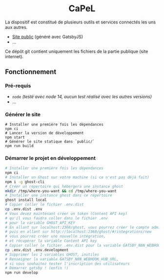 <h1 align="center">
  CaPeL
</h1>

La dispositif est constitué de plusieurs outils et services connectés les uns aux autres.

- [Site public](https://capel.netlify.app/) (généré avec GatsbyJS)
- …

Ce dépôt git contient uniquement les fichiers de la partie publique (site internet).

## Fonctionnement

### Pré-requis

- `node` *(testé avec node 14, aucun test réalisé avec les autres versions)*
- …

### Générer le site

```shell
# Installer une première fois les dépendances
npm ci
# Lancer la version de développement
npm start
# Générer le site statique dans `public/`
npm run build
```

### Démarrer le projet en développement

```sh
# Installer une première fois les dépendances
npm ci
# Installer un Ghost sur votre machine (si ce n'est pas déjà fait)
npm i -g ghost-cli
# Créer un répertoire qui hébergera une instance ghost
mkdir /tmp/where-you-want && cd /tmp/where-you-want
# Installer une instance ghost dans ce répertoire
ghost install local
# Copier coller le fichier .env.dist
cp .env.dist .env
# Vous devez maintenant créer un token (Content API key)
# qu'il vous faudra coller dans le fichier .env
# pour la variable GHOST_API_KEY
# En allant sur localhost:2368/ghost, vous pourrez créer le compte administrateur, 
# puis en allant sur http://localhost:2368/ghost/#/integrations/new
# vous pourrez créer une nouvelle intégration, 
# et récupérer la variable Content API key
# Copier coller le fichier .env.dist pour la variable GATSBY_N8N_WEBHOOK_HUB_URL
cp .env.dist .env.development
# Supprimer les 2 variables GHOST, inutiles
# Renseigner la variable GATSBY_N8N_WEBHOOK_HUB_URL, 
# si vous souhaitez tester l'inscription des utilisateurs
# Démarrer gatsby ! (enfin !)
npm run develop
```
